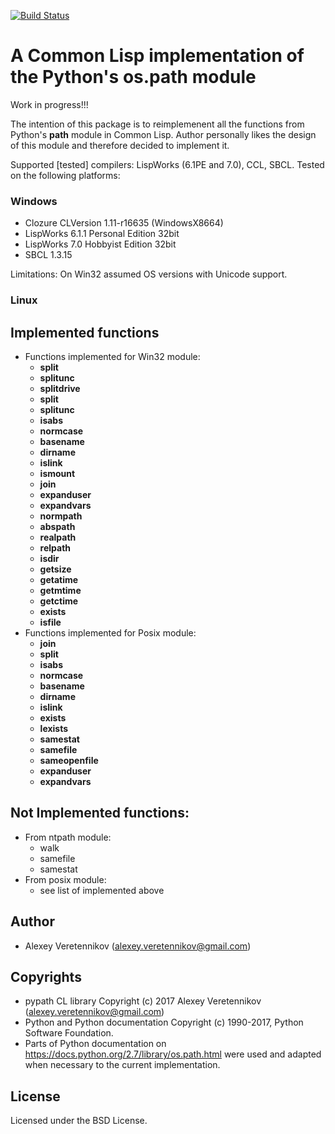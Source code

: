 [![Build Status](https://travis-ci.org/fourier/pypath.svg?branch=master)](https://travis-ci.org/fourier/pypath)
# A Common Lisp implementation of the Python's os.path module
Work in progress!!!

The intention of this package is to reimplemenent all the functions from Python's **path** module in Common Lisp. Author personally likes the design of this module and therefore decided to implement it.

Supported [tested] compilers: LispWorks (6.1PE and 7.0), CCL, SBCL.
Tested on the following platforms:

### Windows
- Clozure CLVersion 1.11-r16635  (WindowsX8664)
- LispWorks 6.1.1 Personal Edition 32bit
- LispWorks 7.0 Hobbyist Edition 32bit
- SBCL 1.3.15

Limitations: On Win32 assumed OS versions with Unicode support.

### Linux


## Implemented functions
 - Functions implemented for Win32 module:
   - **split**
   - **splitunc**
   - **splitdrive**
   - **split**
   - **splitunc**
   - **isabs**
   - **normcase**
   - **basename**
   - **dirname**
   - **islink**
   - **ismount**
   - **join**
   - **expanduser**
   - **expandvars**
   - **normpath**
   - **abspath**
   - **realpath**
   - **relpath**
   - **isdir**
   - **getsize**
   - **getatime**
   - **getmtime**
   - **getctime**
   - **exists**
   - **isfile**
 - Functions implemented for Posix module:
   - **join**
   - **split**
   - **isabs**
   - **normcase**
   - **basename**
   - **dirname**
   - **islink**
   - **exists**
   - **lexists**
   - **samestat**
   - **samefile**
   - **sameopenfile**
   - **expanduser**
   - **expandvars**

## Not Implemented functions:
 - From ntpath module:
   - walk
   - samefile
   - samestat
 - From posix module:
   - see list of implemented above

## Author

* Alexey Veretennikov (alexey.veretennikov@gmail.com)

## Copyrights

 - pypath CL library Copyright (c) 2017 Alexey Veretennikov (alexey.veretennikov@gmail.com)
 - Python and Python documentation Copyright (c)  1990-2017, Python Software Foundation. 
 - Parts of Python documentation on https://docs.python.org/2.7/library/os.path.html were used and adapted when necessary to the current implementation.

## License

Licensed under the BSD License.
